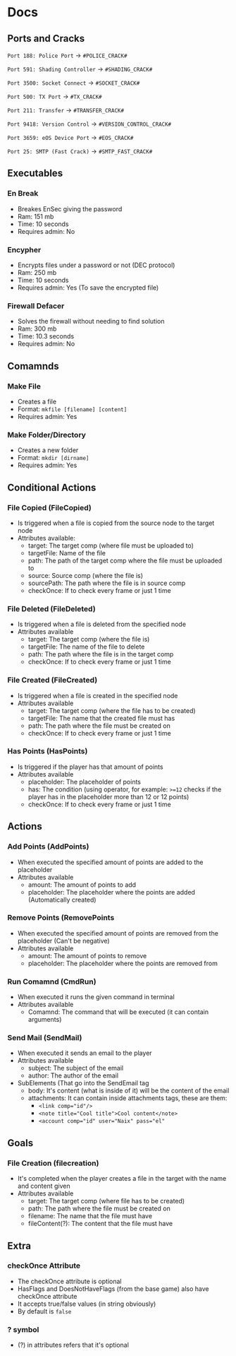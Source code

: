 # Docs

## Ports and Cracks
`Port 188: Police Port` -> `#POLICE_CRACK#`

`Port 591: Shading Controller` -> `#SHADING_CRACK#`

`Port 3500: Socket Connect` -> `#SOCKET_CRACK#`

`Port 500: TX Port` -> `#TX_CRACK#`

`Port 211: Transfer` -> `#TRANSFER_CRACK#`

`Port 9418: Version Control` -> `#VERSION_CONTROL_CRACK#`

`Port 3659: eOS Device Port` -> `#EOS_CRACK#`

`Port 25: SMTP (Fast Crack)` -> `#SMTP_FAST_CRACK#`

## Executables
### En Break
- Breakes EnSec giving the password
- Ram: 151 mb
- Time: 10 seconds
- Requires admin: No
### Encypher
- Encrypts files under a password or not (DEC protocol)
- Ram: 250 mb
- Time: 10 seconds
- Requires admin: Yes (To save the encrypted file)
### Firewall Defacer
- Solves the firewall without needing to find solution
- Ram: 300 mb
- Time: 10.3 seconds
- Requires admin: No

## Comamnds
### Make File
- Creates a file
- Format: `mkfile [filename] [content]`
- Requires admin: Yes
### Make Folder/Directory
- Creates a new folder
- Format: `mkdir [dirname]`
- Requires admin: Yes

## Conditional Actions
### File Copied (FileCopied)
- Is triggered when a file is copied from the source node to the target node
- Attributes available:
  - target: The target comp (where file must be uploaded to)
  - targetFile: Name of the file
  - path: The path of the target comp where the file must be uploaded to
  - source: Source comp (where the file is)
  - sourcePath: The path where the file is in source comp
  - checkOnce: If to check every frame or just 1 time
### File Deleted (FileDeleted)
- Is triggered when a file is deleted from the specified node
- Attributes available
  - target: The target comp (where the file is)
  - targetFile: The name of the file to delete
  - path: The path where the file is in the target comp
  - checkOnce: If to check every frame or just 1 time
### File Created (FileCreated)
- Is triggered when a file is created in the specified node
- Attributes available
  - target: The target comp (where the file has to be created)
  - targetFile: The name that the created file must has
  - path: The path where the file must be created on
  - checkOnce: If to check every frame or just 1 time
### Has Points (HasPoints)
- Is triggered if the player has that amount of points
- Attributes available
   - placeholder: The placeholder of points
   - has: The condition (using operator, for example: `>=12` checks if the player has in the placeholder more than 12 or 12 points)
   - checkOnce: If to check every frame or just 1 time

## Actions
### Add Points (AddPoints)
- When executed the specified amount of points are added to the placeholder
- Attributes available
   - amount: The amount of points to add
   - placeholder: The placeholder where the points are added (Automatically created)
### Remove Points (RemovePoints
- When executed the specified amount of points are removed from the placeholder (Can't be negative)
- Attributes available
   - amount: The amount of points to remove
   - placeholder: The placeholder where the points are removed from
### Run Comamnd (CmdRun)
- When executed it runs the given command in terminal
- Attributes available
   - Comamnd: The command that will be executed (it can contain arguments)
### Send Mail (SendMail)
- When executed it sends an email to the player
- Attributes available
   - subject: The subject of the email
   - author: The author of the email
- SubElements (That go into the SendEmail tag
   - body: It's content (what is inside of it) will be the content of the email
   - attachments: It can contain inside attachments tags, these are them:
      - `<link comp="id"/>`
      - `<note title="Cool title">Cool content</note>`
      - `<account comp="id" user="Naix" pass="el"`

## Goals
### File Creation (filecreation)
- It's completed when the player creates a file in the target with the name and content given
- Attributes available
   - target: The target comp (where file has to be created)
   - path: The path where the file must be created on
   - filename: The name that the file must have
   - fileContent(?): The content that the file must have

## Extra
### checkOnce Attribute
- The checkOnce attribute is optional
- HasFlags and DoesNotHaveFlags (from the base game) also have checkOnce attribute
- It accepts true/false values (in string obviously)
- By default is `false`
### ? symbol
- (?) in attributes refers that it's optional
